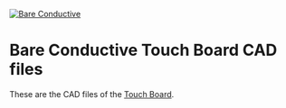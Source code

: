 [![Bare Conductive](http://bareconductive.com/assets/images/LOGO_256x106.png)](http://www.bareconductive.com/)

# Bare Conductive Touch Board CAD files
These are the CAD files of the [Touch Board](http://www.bareconductive.com/shop/touch-board/). 